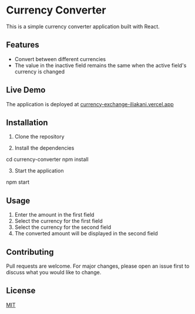 # Currency Converter

This is a simple currency converter application built with React.

## Features

- Convert between different currencies
- The value in the inactive field remains the same when the active field's currency is changed

## Live Demo

The application is deployed at [currency-exchange-iliakani.vercel.app](https://currency-exchange-iliakani.vercel.app)

## Installation

1. Clone the repository

2. Install the dependencies

cd currency-converter npm install

3. Start the application

npm start

## Usage

1. Enter the amount in the first field
2. Select the currency for the first field
3. Select the currency for the second field
4. The converted amount will be displayed in the second field

## Contributing

Pull requests are welcome. For major changes, please open an issue first to discuss what you would like to change.

## License

[MIT](https://choosealicense.com/licenses/mit/)